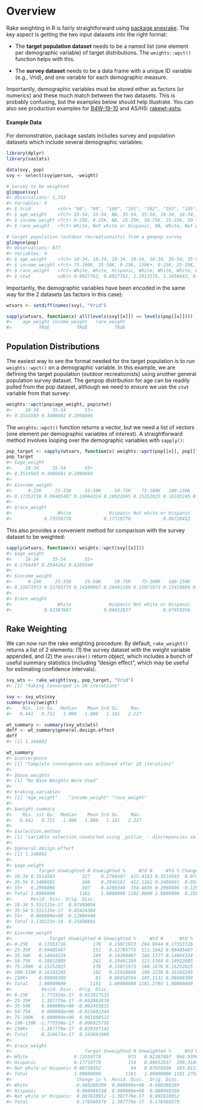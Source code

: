 
<!-- .md is generated from .Rmd. Please edit that file -->

# Overview

Rake weighting in R is fairly straightforward using [package
anesrake](https://cran.r-project.org/web/packages/anesrake/index.html).
The key aspect is getting the two input datasets into the right format:

  - The **target population dataset** needs to be a named list (one
    element per demographic variable) of target distributions. The
    `weights::wpct()` function helps with this.

  - The **survey dataset** needs to be a data frame with a unique ID
    variable (e.g., Vrid), and one variable for each demographic
    measure.

Importantly, demographic variables must be stored either as factors (or
numerics) and these much match between the two datasets. This is
probably confusing, but the examples below should help illustrate. You
can also see production examples for
[B4W-19-10](https://github.com/southwick-associates/B4W-19-01/blob/master/code/svy/6-weight.R)
and AS/HS:
[rakewt-ashs](https://github.com/southwick-associates/rakewt-ashs).

#### Example Data

For demonstration, package sastats includes survey and population
datasets which include several demographic variables:

``` r
library(dplyr)
library(sastats)

data(svy, pop)
svy <- select(svy$person, -weight)

# survey to be weighted
glimpse(svy)
#> Observations: 1,252
#> Variables: 4
#> $ Vrid          <chr> "98", "99", "100", "101", "102", "103", "105", "106",...
#> $ age_weight    <fct> 35-54, 35-54, NA, 35-54, 35-54, 18-34, 18-34, 35-54, ...
#> $ income_weight <fct> 0-25K, 0-25K, NA, 25-35K, 50-75K, 25-35K, 50-75K, 35-...
#> $ race_weight   <fct> White, Not white or Hispanic, NA, White, Not white or...

# target population (outdoor recreationists) from a genpop survey
glimpse(pop)
#> Observations: 877
#> Variables: 4
#> $ age_weight    <fct> 18-34, 18-34, 18-34, 18-34, 18-34, 35-54, 35-54, 35-5...
#> $ income_weight <fct> 75-100K, 35-50K, 0-25K, 150K+, 0-25K, 25-35K, 75-100K...
#> $ race_weight   <fct> White, White, Hispanic, White, White, White, White, W...
#> $ stwt          <dbl> 0.8927761, 0.8927761, 1.1913576, 1.1056643, 0.8073446...
```

Importantly, the demographic variables have been encoded in the same way
for the 2 datasets (as factors in this case):

``` r
wtvars <- setdiff(names(svy), "Vrid")

sapply(wtvars, function(x) all(levels(svy[[x]]) == levels(pop[[x]])))
#>    age_weight income_weight   race_weight 
#>          TRUE          TRUE          TRUE
```

## Population Distributions

The easiest way to see the format needed for the target population is to
run `weights::wpct()` on a demographic variable. In this example, we are
defining the target population (outdoor recreationists) using another
general population survey dataset. The genpop distribution for age can
be readily pulled from the pop dataset, although we need to ensure we
use the `stwt` variable from that survey:

``` r
weights::wpct(pop$age_weight, pop$stwt)
#>     18-34     35-54       55+ 
#> 0.3514503 0.3486601 0.2998896
```

The `weights::wpct()` function returns a vector, but we need a list of
vectors (one element per demographic variables of interest). A
straightforward method involves looping over the demographic variables
with `sapply()`:

``` r
pop_target <- sapply(wtvars, function(x) weights::wpct(pop[[x]], pop[["stwt"]]))
pop_target
#> $age_weight
#>     18-34     35-54       55+ 
#> 0.3514503 0.3486601 0.2998896 
#> 
#> $income_weight
#>      0-25K     25-35K     35-50K     50-75K    75-100K   100-150K      150K+ 
#> 0.17353726 0.09405487 0.14064324 0.18922885 0.15252025 0.16103245 0.08898309 
#> 
#> $race_weight
#>                 White              Hispanic Not white or Hispanic 
#>            0.73559778            0.17719770            0.08720452
```

This also provides a convenient method for comparison with the survey
dataset to be weighted:

``` r
sapply(wtvars, function(x) weights::wpct(svy[[x]]))
#> $age_weight
#>     18-34     35-54       55+ 
#> 0.2766497 0.2944162 0.4289340 
#> 
#> $income_weight
#>      0-25K     25-35K     35-50K     50-75K    75-100K   100-150K      150K+ 
#> 0.15071973 0.12785775 0.14309907 0.20491109 0.15071973 0.15410669 0.06858594 
#> 
#> $race_weight
#>                 White              Hispanic Not white or Hispanic 
#>            0.82387807            0.09652837            0.07959356
```

## Rake Weighting

We can now run the rake weighting procedure. By default, `rake_weight()`
returns a list of 2 elements: (1) the survey dataset with the weight
variable appended, and (2) the `anesrake()` return object, which
includes a bunch of useful summary statistics (including “design
effect”, which may be useful for estimating confidence intervals).

``` r
svy_wts <- rake_weight(svy, pop_target, "Vrid")
#> [1] "Raking converged in 20 iterations"

svy <- svy_wts$svy
summary(svy$weight)
#>    Min. 1st Qu.  Median    Mean 3rd Qu.    Max. 
#>   0.441   0.721   1.000   1.000   1.161   2.227

wt_summary <- summary(svy_wts$wts)
deff <- wt_summary$general.design.effect
deff
#> [1] 1.146602

wt_summary
#> $convergence
#> [1] "Complete convergence was achieved after 20 iterations"
#> 
#> $base.weights
#> [1] "No Base Weights Were Used"
#> 
#> $raking.variables
#> [1] "age_weight"    "income_weight" "race_weight"  
#> 
#> $weight.summary
#>    Min. 1st Qu.  Median    Mean 3rd Qu.    Max. 
#>   0.441   0.721   1.000   1.000   1.161   2.227 
#> 
#> $selection.method
#> [1] "variable selection conducted using _pctlim_ - discrepancies selected using _total_."
#> 
#> $general.design.effect
#> [1] 1.146602
#> 
#> $age_weight
#>          Target Unweighted N Unweighted %     Wtd N     Wtd % Change in %
#> 18-34 0.3514503          327    0.2766497  415.4143 0.3514503  0.07480056
#> 35-54 0.3486601          348    0.2944162  412.1162 0.3486601  0.05424384
#> 55+   0.2998896          507    0.4289340  354.4695 0.2998896 -0.12904440
#> Total 1.0000000         1182    1.0000000 1182.0000 1.0000000  0.25808881
#>       Resid. Disc. Orig. Disc.
#> 18-34 5.551115e-17  0.07480056
#> 35-54 5.551115e-17  0.05424384
#> 55+   0.000000e+00 -0.12904440
#> Total 1.110223e-16  0.25808881
#> 
#> $income_weight
#>              Target Unweighted N Unweighted %     Wtd N      Wtd %  Change in %
#> 0-25K    0.17353726          178   0.15071973  204.9944 0.17353726  0.022817533
#> 25-35K   0.09405487          151   0.12785775  111.1042 0.09405487 -0.033802878
#> 35-50K   0.14064324          169   0.14309907  166.1377 0.14064324 -0.002455831
#> 50-75K   0.18922885          242   0.20491109  223.5304 0.18922885 -0.015682244
#> 75-100K  0.15252025          178   0.15071973  180.1676 0.15252025  0.001800522
#> 100-150K 0.16103245          182   0.15410669  190.2228 0.16103245  0.006925756
#> 150K+    0.08898309           81   0.06858594  105.1131 0.08898309  0.020397142
#> Total    1.00000000         1181   1.00000000 1181.2703 1.00000000  0.103881906
#>           Resid. Disc.  Orig. Disc.
#> 0-25K     2.775558e-17  0.022817533
#> 25-35K    1.387779e-17 -0.033802878
#> 35-50K    0.000000e+00 -0.002455831
#> 50-75K    0.000000e+00 -0.015682244
#> 75-100K   0.000000e+00  0.001800522
#> 100-150K -2.775558e-17  0.006925756
#> 150K+    -1.387779e-17  0.020397142
#> Total     8.326673e-17  0.103881906
#> 
#> $race_weight
#>                           Target Unweighted N Unweighted %     Wtd N      Wtd %
#> White                 0.73559778          973   0.82387807  868.9398 0.73559778
#> Hispanic              0.17719770          114   0.09652837  209.3184 0.17719770
#> Not white or Hispanic 0.08720452           94   0.07959356  103.0121 0.08720452
#> Total                 1.00000000         1181   1.00000000 1181.2703 1.00000000
#>                        Change in %  Resid. Disc.  Orig. Disc.
#> White                 -0.088280289  0.000000e+00 -0.088280289
#> Hispanic               0.080669338  0.000000e+00  0.080669338
#> Not white or Hispanic  0.007610952 -1.387779e-17  0.007610952
#> Total                  0.176560579  1.387779e-17  0.176560579
```

